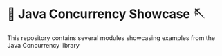 # 🧵 Java Concurrency Showcase 🪡
This repository contains several modules showcasing examples from the Java Concurrency library
